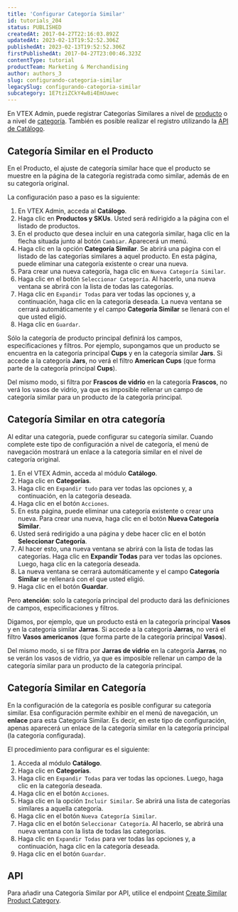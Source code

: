 ```yaml
---
title: 'Configurar Categoría Similar'
id: tutorials_204
status: PUBLISHED
createdAt: 2017-04-27T22:16:03.892Z
updatedAt: 2023-02-13T19:52:52.306Z
publishedAt: 2023-02-13T19:52:52.306Z
firstPublishedAt: 2017-04-27T23:00:46.323Z
contentType: tutorial
productTeam: Marketing & Merchandising
author: authors_3
slug: configurando-categoria-similar
legacySlug: configurando-categoria-similar
subcategory: 1E7tziZCkY4w8i4EmUuwec
---
```


En VTEX Admin, puede registrar Categorías Similares a nivel de [producto](#categoría-similar-en-el-producto) o a nivel de [categoría](#categoría-similar-en-otra-categoría). También es posible realizar el registro utilizando la [API de Catálogo](https://developers.vtex.com/docs/api-reference/catalog-api#post-/api/catalog/pvt/product/-productId-/similarcategory/-categoryId-).

## Categoría Similar en el Producto

En el Producto, el ajuste de categoría similar hace que el producto se muestre en la página de la categoría registrada como similar, además de en su categoría original.

La configuración paso a paso es la siguiente:

1. En VTEX Admin, acceda al __Catálogo__.
2. Haga clic en __Productos y SKUs__. Usted será redirigido a la página con el listado de productos.
3. En el producto que desea incluir en una categoría similar, haga clic en la flecha situada junto al botón `Cambiar`. Aparecerá un menú.
4. Haga clic en la opción __Categoría Similar__. Se abrirá una página con el listado de las categorías similares a aquel producto. En esta página, puede eliminar una categoría existente o crear una nueva.
5. Para crear una nueva categoría, haga clic en `Nueva Categoría Similar`.
6. Haga clic en el botón `Seleccionar Categoría`. Al hacerlo, una nueva ventana se abrirá con la lista de todas las categorías.
7. Haga clic en `Expandir Todas` para ver todas las opciones y, a continuación, haga clic en la categoría deseada.
   La nueva ventana se cerrará automáticamente y el campo __Categoría Similar__ se llenará con el que usted eligió.
9. Haga clic en `Guardar`.

Sólo la categoría de producto principal definirá los campos, especificaciones y filtros. Por ejemplo, supongamos que un producto se encuentra en la categoría principal __Cups__ y en la categoría similar __Jars__. Si accede a la categoría __Jars__, no verá el filtro __American Cups__ (que forma parte de la categoría principal __Cups__).

Del mismo modo, si filtra por __Frascos de vidrio__ en la categoría __Frascos__, no verá los vasos de vidrio, ya que es imposible rellenar un campo de categoría similar para un producto de la categoría principal.

## Categoría Similar en otra categoría

Al editar una categoría, puede configurar su categoría similar. Cuando complete este tipo de configuración a nivel de categoría, el menú de navegación mostrará un enlace a la categoría similar en el nivel de categoría original.

1. En el VTEX Admin, acceda al módulo __Catálogo__.
2. Haga clic en __Categorías__.
3. Haga clic en `Expandir tudo` para ver todas las opciones y, a continuación, en la categoría deseada.
4. Haga clic en el botón `Acciones`.
5. En esta página, puede eliminar una categoría existente o crear una nueva. Para crear una nueva, haga clic en el botón __Nueva Categoría Similar__.
6. Usted será redirigido a una página y debe hacer clic en el botón __Seleccionar Categoría__.
7. Al hacer esto, una nueva ventana se abrirá con la lista de todas las categorías. Haga clic en __Expandir Todas__ para ver todas las opciones. Luego, haga clic en la categoría deseada.
8. La nueva ventana se cerrará automáticamente y el campo __Categoría Similar__ se rellenará con el que usted eligió.
9. Haga clic en el botón __Guardar__.

Pero __atención__: solo la categoría principal del producto dará las definiciones de campos, especificaciones y filtros.

Digamos, por ejemplo, que un producto está en la categoría principal __Vasos__ y en la categoría similar __Jarras__. Si accede a la categoría __Jarras__, no verá el filtro __Vasos americanos__ (que forma parte de la categoría principal __Vasos__).

Del mismo modo, si se filtra por __Jarras de vidrio__ en la categoría __Jarras__, no se verán los vasos de vidrio, ya que es imposible rellenar un campo de la categoría similar para un producto de la categoría principal.

## Categoría Similar en Categoría

En la configuración de la categoría es posible configurar su categoría similar. Esa configuración permite exhibir en el menú de navegación, un __enlace__ para esta Categoría Similar. Es decir, en este tipo de configuración, apenas aparecerá un enlace de la categoría similar en la categoría principal (la categoría configurada).

El procedimiento para configurar es el siguiente:

1. Acceda al módulo __Catálogo__.
2. Haga clic en __Categorías__.
3. Haga clic en `Expandir Todas` para ver todas las opciones. Luego, haga clic en la categoría deseada.
4. Haga clic en el botón `Acciones`.
5. Haga clic en la opción `Incluir Similar`. Se abrirá una lista de categorías similares a aquella categoría.
6. Haga clic en el botón `Nueva Categoría Similar`.
7. Haga clic en el botón `Seleccionar Categoría`.  Al hacerlo, se abrirá una nueva ventana con la lista de todas las categorías.
8. Haga clic en `Expandir Todas` para ver todas las opciones y, a continuación, haga clic en la categoría deseada.
9. Haga clic en el botón `Guardar`.

## API

Para añadir una Categoría Similar por API, utilice el endpoint [Create Similar Product Category](https://developers.vtex.com/docs/api-reference/catalog-api#post-/api/catalog/pvt/product/-productId-/similarcategory/-categoryId-).
